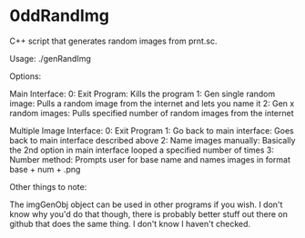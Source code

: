 # 0ddRandImg
C++ script that generates random images from prnt.sc.

Usage: ./genRandImg

Options:

Main Interface:
  0: Exit Program: Kills the program
  1: Gen single random image: Pulls a random image from the internet and lets you name it
  2: Gen x random images: Pulls specified number of random images from the internet

Multiple Image Interface:
  0: Exit Program
  1: Go back to main interface: Goes back to main interface described above
  2: Name images manually: Basically the 2nd option in main interface looped a specified number of times
  3: Number method: Prompts user for base name and names images in format base + num + .png


Other things to note:

The imgGenObj object can be used in other programs if you wish. I don't know why you'd do that though, there is probably better stuff out there on github that does the same thing. I don't know I haven't checked.
